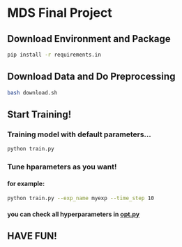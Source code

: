 # MDS Final Project

## Download Environment and Package
```bash
pip install -r requirements.in
```

## Download Data and Do Preprocessing
```bash
bash download.sh
```
## Start Training!
### Training model with default parameters...
```bash
python train.py
```
### Tune hparameters as you want!
#### for example:
```bash
python train.py --exp_name myexp --time_step 10
```
#### you can check all hyperparameters in [opt.py](https://github.com/qqandy0120/MDS-Final-Project/blob/main/opt.py)
## HAVE FUN!
